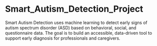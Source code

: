 # Smart_Autism_Detection_Project
Smart Autism Detection uses machine learning to detect early signs of autism spectrum disorder (ASD) based on behavioral, social, and questionnaire data. The goal is to build an accessible, data-driven tool to support early diagnosis for professionals and caregivers.
